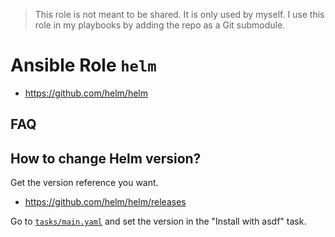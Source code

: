> This role is not meant to be shared. It is only used by myself.
> I use this role in my playbooks by adding the repo as a Git submodule.

# Ansible Role `helm`

- <https://github.com/helm/helm>

## FAQ

## How to change Helm version?

Get the version reference you want.

- <https://github.com/helm/helm/releases>

Go to [`tasks/main.yaml`](tasks/main.yaml) and set the version in the
"Install with asdf" task.
